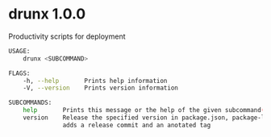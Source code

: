 # drunx 1.0.0

Productivity scripts for deployment

```bash
USAGE:
    drunx <SUBCOMMAND>

FLAGS:
    -h, --help       Prints help information
    -V, --version    Prints version information

SUBCOMMANDS:
    help       Prints this message or the help of the given subcommand(s)
    version    Release the specified version in package.json, package-lock.json
               adds a release commit and an anotated tag
```
